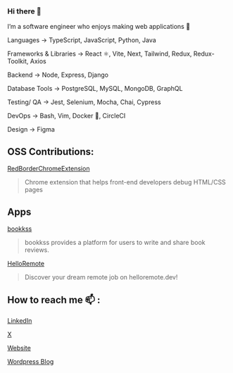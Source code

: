 ### Hi there 👋

I’m a software engineer who enjoys making web applications 🌱 

Languages → TypeScript, JavaScript, Python, Java

Frameworks & Libraries → React ⚛️, Vite, Next, Tailwind, Redux, Redux-Toolkit, Axios

Backend → Node, Express, Django

Database Tools → PostgreSQL, MySQL, MongoDB, GraphQL

Testing/ QA → Jest, Selenium, Mocha, Chai, Cypress

DevOps → Bash, Vim, Docker 🐋, CircleCI

Design → Figma

## OSS Contributions:

[RedBorderChromeExtension](https://chrome.google.com/webstore/detail/red-border-chrome-extensi/cgbdhepdbbcdfdlopicohifabajofjbg?hl=en)
> Chrome extension that helps front-end developers debug HTML/CSS pages

## Apps

[bookkss](https://bookkss.com)
> bookkss provides a platform for users to write and share book reviews.

[HelloRemote](https://helloremote.dev)
> Discover your dream remote job on helloremote.dev!

## How to reach me 📫 :

[LinkedIn](https://linkedin.com/in/adnjoo/)

[X](https://x.com/adnjoo/)

[Website](https://adnjoo.com/)

[Wordpress Blog](https://adnjoo.wordpress.com/)
